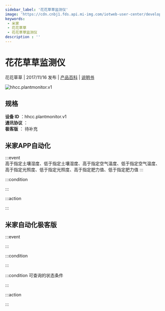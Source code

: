 ```yaml
---
sidebar_label: '花花草草监测仪'
image: 'https://cdn.cnbj1.fds.api.mi-img.com/iotweb-user-center/developer_1679047511209iK6lrWPF.png?GalaxyAccessKeyId=AKVGLQWBOVIRQ3XLEW&Expires=9223372036854775807&Signature=zaMzxuSsa+bKoLsu/ZzMQYAwxB4='
keywords: 
 - 米家
 - 花花草草
 - 花花草草监测仪
description : ''
---
```

# 花花草草监测仪

花花草草 | 2017/11/16 发布 | [产品百科](https://home.mi.com/webapp/content/baike/product/index.html?model=hhcc.plantmonitor.v1/) | [说明书](https://home.mi.com/views/introduction.html?model=hhcc.plantmonitor.v1&region=cn)

![hhcc.plantmonitor.v1](https://cdn.cnbj1.fds.api.mi-img.com/iotweb-user-center/developer_1679047511209iK6lrWPF.png?GalaxyAccessKeyId=AKVGLQWBOVIRQ3XLEW&Expires=9223372036854775807&Signature=zaMzxuSsa+bKoLsu/ZzMQYAwxB4=)

## 规格  
> 
**设备 ID** ：hhcc.plantmonitor.v1  
**通讯协议** ：  
**极客版**  ： 待补充 


## 米家APP自动化  

:::event  
高于指定土壤湿度、低于指定土壤湿度、高于指定空气温度、低于指定空气温度、高于指定光照度、低于指定光照度、高于指定肥力值、低于指定肥力值
:::

:::condition  

:::

:::action   

:::

## 米家自动化极客版  

:::event  

:::

:::condition  

:::

:::condition 可查询的状态条件  

:::

:::action  

:::

        
